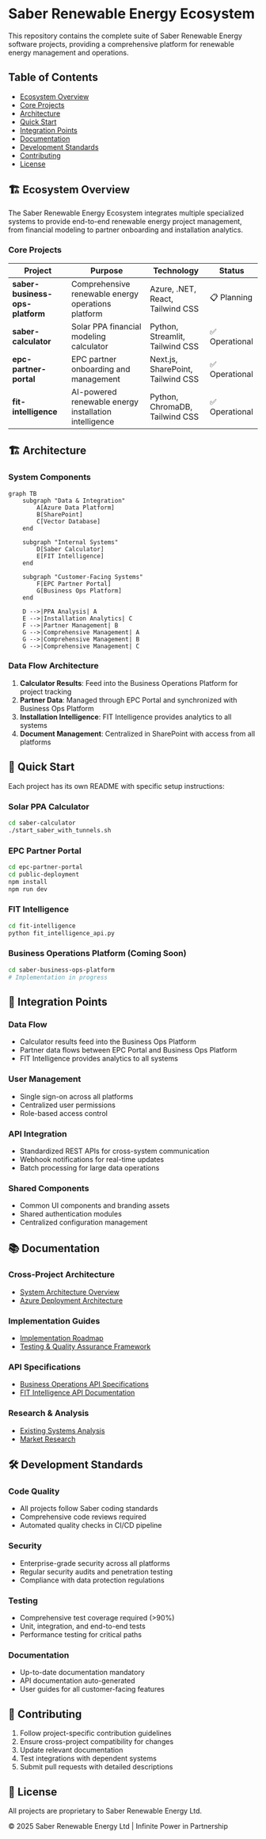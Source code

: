 # Saber Renewable Energy Ecosystem

This repository contains the complete suite of Saber Renewable Energy software projects, providing a comprehensive platform for renewable energy management and operations.

## Table of Contents

- [Ecosystem Overview](#ecosystem-overview)
- [Core Projects](#core-projects)
- [Architecture](#architecture)
- [Quick Start](#quick-start)
- [Integration Points](#integration-points)
- [Documentation](#documentation)
- [Development Standards](#development-standards)
- [Contributing](#contributing)
- [License](#license)

## 🏗️ Ecosystem Overview

The Saber Renewable Energy Ecosystem integrates multiple specialized systems to provide end-to-end renewable energy project management, from financial modeling to partner onboarding and installation analytics.

### Core Projects

| Project | Purpose | Technology | Status |
|---------|---------|------------|--------|
| **saber-business-ops-platform** | Comprehensive renewable energy operations platform | Azure, .NET, React, Tailwind CSS | 📋 Planning |
| **saber-calculator** | Solar PPA financial modeling calculator | Python, Streamlit, Tailwind CSS | ✅ Operational |
| **epc-partner-portal** | EPC partner onboarding and management | Next.js, SharePoint, Tailwind CSS | ✅ Operational |
| **fit-intelligence** | AI-powered renewable energy installation intelligence | Python, ChromaDB, Tailwind CSS | ✅ Operational |

## 🏗️ Architecture

### System Components

```mermaid
graph TB
    subgraph "Data & Integration"
        A[Azure Data Platform]
        B[SharePoint]
        C[Vector Database]
    end
    
    subgraph "Internal Systems"
        D[Saber Calculator]
        E[FIT Intelligence]
    end
    
    subgraph "Customer-Facing Systems"
        F[EPC Partner Portal]
        G[Business Ops Platform]
    end
    
    D -->|PPA Analysis| A
    E -->|Installation Analytics| C
    F -->|Partner Management| B
    G -->|Comprehensive Management| A
    G -->|Comprehensive Management| B
    G -->|Comprehensive Management| C
```

### Data Flow Architecture

1. **Calculator Results**: Feed into the Business Operations Platform for project tracking
2. **Partner Data**: Managed through EPC Portal and synchronized with Business Ops Platform
3. **Installation Intelligence**: FIT Intelligence provides analytics to all systems
4. **Document Management**: Centralized in SharePoint with access from all platforms

## 🚀 Quick Start

Each project has its own README with specific setup instructions:

### Solar PPA Calculator
```bash
cd saber-calculator
./start_saber_with_tunnels.sh
```

### EPC Partner Portal
```bash
cd epc-partner-portal
cd public-deployment
npm install
npm run dev
```

### FIT Intelligence
```bash
cd fit-intelligence
python fit_intelligence_api.py
```

### Business Operations Platform (Coming Soon)
```bash
cd saber-business-ops-platform
# Implementation in progress
```

## 🔗 Integration Points

### Data Flow
- Calculator results feed into the Business Ops Platform
- Partner data flows between EPC Portal and Business Ops Platform
- FIT Intelligence provides analytics to all systems

### User Management
- Single sign-on across all platforms
- Centralized user permissions
- Role-based access control

### API Integration
- Standardized REST APIs for cross-system communication
- Webhook notifications for real-time updates
- Batch processing for large data operations

### Shared Components
- Common UI components and branding assets
- Shared authentication modules
- Centralized configuration management

## 📚 Documentation

### Cross-Project Architecture
- [System Architecture Overview](docs/Saber_Business_Ops_System_Architecture.md)
- [Azure Deployment Architecture](docs/Saber_Business_Ops_Azure_Deployment_Architecture.md)

### Implementation Guides
- [Implementation Roadmap](docs/Saber_Business_Ops_Implementation_Roadmap.md)
- [Testing & Quality Assurance Framework](docs/Saber_Business_Ops_Testing_Quality_Assurance_Framework.md)

### API Specifications
- [Business Operations API Specifications](docs/Saber_Business_Ops_API_Specifications.md)
- [FIT Intelligence API Documentation](fit-intelligence/)

### Research & Analysis
- [Existing Systems Analysis](docs/Saber_Business_Ops_Existing_Systems_Analysis_Complete.md)
- [Market Research](docs/)

## 🛠️ Development Standards

### Code Quality
- All projects follow Saber coding standards
- Comprehensive code reviews required
- Automated quality checks in CI/CD pipeline

### Security
- Enterprise-grade security across all platforms
- Regular security audits and penetration testing
- Compliance with data protection regulations

### Testing
- Comprehensive test coverage required (>90%)
- Unit, integration, and end-to-end tests
- Performance testing for critical paths

### Documentation
- Up-to-date documentation mandatory
- API documentation auto-generated
- User guides for all customer-facing features

## 🤝 Contributing

1. Follow project-specific contribution guidelines
2. Ensure cross-project compatibility for changes
3. Update relevant documentation
4. Test integrations with dependent systems
5. Submit pull requests with detailed descriptions

## 📄 License

All projects are proprietary to Saber Renewable Energy Ltd.

© 2025 Saber Renewable Energy Ltd | Infinite Power in Partnership
